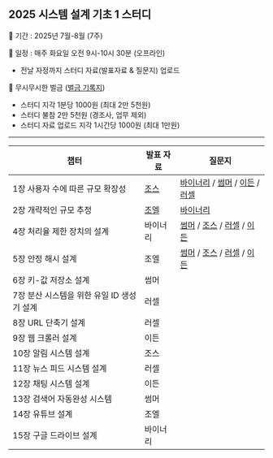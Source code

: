 ## 2025 시스템 설계 기초 1 스터디

📌 기간 : 2025년 7월-8월 (7주)

📌 일정 : 매주 화요일 오전 9시-10시 30분 (오프라인)

- 전날 자정까지 스터디 자료(발표자료 & 질문지) 업로드

📌 무시무시한 벌금 ([벌금 기록지](https://github.com/shinhee-rebecca/system-design-interview-1/blob/main/ETC/%EB%B2%8C%EA%B8%88%20%EA%B8%B0%EB%A1%9D%EC%A7%80.md))

- 스터디 지각 1분당 1000원 (최대 2만 5천원)
- 스터디 불참 2만 5천원 (경조사, 업무 제외)
- 스터디 자료 업로드 지각 1시간당 1000원 (최대 1만원)

---

| 챕터                                       | 발표 자료                                                                                   | 질문지                                    |
| ------------------------------------------ |-----------------------------------------------------------------------------------------| ----------------------------------------- |
| 1장 사용자 수에 따른 규모 확장성           | [조스](https://github.com/shinhee-rebecca/system-design-interview-1/tree/main/1%EC%9E%A5) | [바이너리](https://github.com/shinhee-rebecca/system-design-interview-1/blob/main/1%EC%9E%A5/question_binary.md) / [썸머](https://github.com/shinhee-rebecca/system-design-interview-1/blob/main/1%EC%9E%A5/question_summer.md) / [이든](https://github.com/shinhee-rebecca/system-design-interview-1/blob/main/1%EC%9E%A5/question_ethan.md) / [러셀](https://github.com/shinhee-rebecca/system-design-interview-1/blob/main/1%EC%9E%A5/question_russell.md) |
| 2장 개략적인 규모 추정                     | [조엘](https://github.com/shinhee-rebecca/system-design-interview-1/tree/main/2%EC%9E%A5) |  [바이너리](https://github.com/shinhee-rebecca/system-design-interview-1/blob/main/2%EC%9E%A5/question_binary.md)                                         |
| 4장 처리율 제한 장치의 설계                | 바이너리                                                                                    |  [썸머](https://github.com/shinhee-rebecca/system-design-interview-1/blob/main/4%EC%9E%A5/question_summer.md) / [조스](https://github.com/shinhee-rebecca/system-design-interview-1/blob/main/4%EC%9E%A5/question_jaws.md) / [러셀](https://github.com/shinhee-rebecca/system-design-interview-1/blob/main/4%EC%9E%A5/question_russell.md) / [이든](https://github.com/shinhee-rebecca/system-design-interview-1/blob/main/4%EC%9E%A5/question_ethan.md)                                       |
| 5장 안정 해시 설계                         | 조엘                                                                                      | [썸머](https://github.com/shinhee-rebecca/system-design-interview-1/blob/main/5%EC%9E%A5/question_summer.md) / [조스](https://github.com/shinhee-rebecca/system-design-interview-1/blob/main/5%EC%9E%A5/question_jaws.md) / [러셀](https://github.com/shinhee-rebecca/system-design-interview-1/blob/main/5%EC%9E%A5/question_russell.md) / [이든](https://github.com/shinhee-rebecca/system-design-interview-1/blob/main/5%EC%9E%A5/question_ethan.md)                                         |
| 6장 키-값 저장소 설계                      | 썸머                                                                                      |                                           |
| 7장 분산 시스템을 위한 유일 ID 생성기 설계 | 러셀                                                                                      |                                           |
| 8장 URL 단축기 설계                        | 러셀                                                                                      |                                           |
| 9장 웹 크롤러 설계                         | 이든                                                                                      |                                           |
| 10장 알림 시스템 설계                      | 조스                                                                                      |                                           |
| 11장 뉴스 피드 시스템 설계                 | 러셀                                                                                      |                                           |
| 12장 채팅 시스템 설계                      | 이든                                                                                      |                                           |
| 13장 검색어 자동완성 시스템                | 썸머                                                                                      |                                           |
| 14장 유튜브 설계                           | 조엘                                                                                      |                                           |
| 15장 구글 드라이브 설계                    | 바이너리                                                                                    |                                           |

